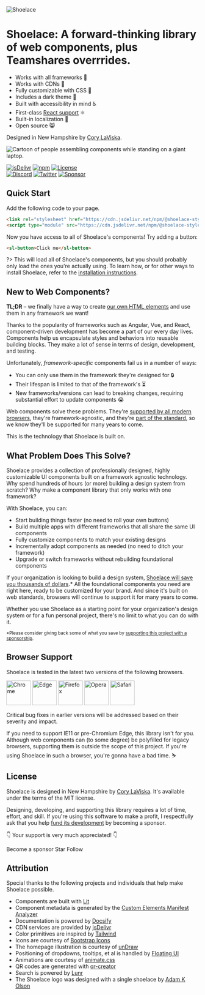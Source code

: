 <div class="splash">
<div class="splash-start">
<img class="splash-logo" src="/shoelace/assets/images/wordmark.svg" alt="Shoelace">

# <sl-visually-hidden>Shoelace:</sl-visually-hidden> A forward-thinking library of web components, plus Teamshares overrrides.

- Works with all frameworks 🧩
- Works with CDNs 🚛
- Fully customizable with CSS 🎨
- Includes a dark theme 🌛
- Built with accessibility in mind ♿️
- First-class [React support](/frameworks/react) ⚛️
- Built-in localization 💬
- Open source 😸

Designed in New Hampshire by [Cory LaViska](https://twitter.com/claviska).

</div>
<div class="splash-end">
<img class="splash-image" src="/shoelace/assets/images/undraw-content-team.svg" alt="Cartoon of people assembling components while standing on a giant laptop.">
</div>
</div>

[![jsDelivr](https://data.jsdelivr.com/v1/package/npm/@shoelace-style/shoelace/badge)](https://www.jsdelivr.com/package/npm/@shoelace-style/shoelace)
[![npm](https://img.shields.io/npm/dw/@shoelace-style/shoelace?label=npm&style=flat-square)](https://www.npmjs.com/package/@shoelace-style/shoelace)
[![License](https://img.shields.io/badge/license-MIT-232323.svg?style=flat-square)](https://github.com/shoelace-style/shoelace/blob/next/LICENSE.md)<br>
[![Discord](https://img.shields.io/badge/Discord-Join%20the%20chat-5965f2.svg?style=flat-square&logo=discord&logoColor=white)](https://discord.gg/mg8f26C)
[![Twitter](https://img.shields.io/badge/Twitter-Follow-00acee.svg?style=flat-square&logo=twitter&logoColor=white)](https://twitter.com/shoelace_style)
[![Sponsor](https://img.shields.io/badge/GitHub-Code-232323.svg?style=flat-square&logo=github&logoColor=white)](https://github.com/shoelace-style/shoelace)

## Quick Start

Add the following code to your page.

```html
<link rel="stylesheet" href="https://cdn.jsdelivr.net/npm/@shoelace-style/shoelace@%VERSION%/dist/themes/light.css" />
<script type="module" src="https://cdn.jsdelivr.net/npm/@shoelace-style/shoelace@%VERSION%/dist/shoelace.js"></script>
```

Now you have access to all of Shoelace's components! Try adding a button:

```html preview expanded
<sl-button>Click me</sl-button>
```

?> This will load all of Shoelace's components, but you should probably only load the ones you're actually using. To learn how, or for other ways to install Shoelace, refer to the [installation instructions](getting-started/installation).

## New to Web Components?

**TL;DR** – we finally have a way to create [our own HTML elements](https://html.spec.whatwg.org/multipage/custom-elements.html) and use them in any framework we want!

Thanks to the popularity of frameworks such as Angular, Vue, and React, component-driven development has become a part of our every day lives. Components help us encapsulate styles and behaviors into reusable building blocks. They make a lot of sense in terms of design, development, and testing.

Unfortunately, _framework-specific_ components fail us in a number of ways:

- You can only use them in the framework they're designed for 🔒
- Their lifespan is limited to that of the framework's ⏳
- New frameworks/versions can lead to breaking changes, requiring substantial effort to update components 😭

Web components solve these problems. They're [supported by all modern browsers](https://caniuse.com/#feat=custom-elementsv1), they're framework-agnostic, and they're [part of the standard](https://developer.mozilla.org/en-US/docs/Web/Web_Components), so we know they'll be supported for many years to come.

This is the technology that Shoelace is built on.

## What Problem Does This Solve?

Shoelace provides a collection of professionally designed, highly customizable UI components built on a framework agnostic technology. Why spend hundreds of hours (or more) building a design system from scratch? Why make a component library that only works with one framework?

With Shoelace, you can:

- Start building things faster (no need to roll your own buttons)
- Build multiple apps with different frameworks that all share the same UI components
- Fully customize components to match your existing designs
- Incrementally adopt components as needed (no need to ditch your framework)
- Upgrade or switch frameworks without rebuilding foundational components

If your organization is looking to build a design system, [Shoelace will save you thousands of dollars](https://medium.com/eightshapes-llc/and-you-thought-buttons-were-easy-26eb5b5c1871).\* All the foundational components you need are right here, ready to be customized for your brand. And since it's built on web standards, browsers will continue to support it for many years to come.

Whether you use Shoelace as a starting point for your organization's design system or for a fun personal project, there's no limit to what you can do with it.

<small>\*Please consider giving back some of what you save by [supporting this project with a sponsorship](https://github.com/sponsors/claviska).</small>

## Browser Support

Shoelace is tested in the latest two versions of the following browsers.

<img src="/shoelace/assets/images/chrome.png" alt="Chrome" width="64" height="64">
<img src="/shoelace/assets/images/edge.png" alt="Edge" width="64" height="64">
<img src="/shoelace/assets/images/firefox.png" alt="Firefox" width="64" height="64">
<img src="/shoelace/assets/images/opera.png" alt="Opera" width="64" height="64">
<img src="/shoelace/assets/images/safari.png" alt="Safari" width="64" height="64">

Critical bug fixes in earlier versions will be addressed based on their severity and impact.

If you need to support IE11 or pre-Chromium Edge, this library isn't for you. Although web components can (to some degree) be polyfilled for legacy browsers, supporting them is outside the scope of this project. If you're using Shoelace in such a browser, you're gonna have a bad time. ⛷

## License

Shoelace is designed in New Hampshire by [Cory LaViska](https://twitter.com/claviska). It's available under the terms of the MIT license.

Designing, developing, and supporting this library requires a lot of time, effort, and skill. If you're using this software to make a profit, I respectfully ask that you help [fund its development](https://github.com/sponsors/claviska) by becoming a sponsor.

👇 Your support is very much appreciated! 👇

<sl-button class="repo-button repo-button--sponsor" href="https://github.com/sponsors/claviska" target="_blank">
  <sl-icon slot="prefix" name="heart"></sl-icon> Become a sponsor
</sl-button>

<sl-button class="repo-button repo-button--github" href="https://github.com/shoelace-style/shoelace/stargazers" target="_blank">
  <sl-icon slot="prefix" name="github"></sl-icon> Star
</sl-button>

<sl-button class="repo-button repo-button--twitter" href="https://twitter.com/shoelace_style" target="_blank">
  <sl-icon slot="prefix" name="twitter"></sl-icon> Follow
</sl-button>

## Attribution

Special thanks to the following projects and individuals that help make Shoelace possible.

- Components are built with [Lit](https://lit.dev/)
- Component metadata is generated by the [Custom Elements Manifest Analyzer](https://github.com/open-wc/custom-elements-manifest)
- Documentation is powered by [Docsify](https://docsify.js.org/)
- CDN services are provided by [jsDelivr](https://www.jsdelivr.com/)
- Color primitives are inspired by [Tailwind](https://tailwindcss.com/)
- Icons are courtesy of [Bootstrap Icons](https://icons.getbootstrap.com/)
- The homepage illustration is courtesy of [unDraw](https://undraw.co/)
- Positioning of dropdowns, tooltips, et al is handled by [Floating UI](https://floating-ui.com/)
- Animations are courtesy of [animate.css](https://animate.style/)
- QR codes are generated with [qr-creator](https://github.com/nimiq/qr-creator)
- Search is powered by [Lunr](https://lunrjs.com/)
- The Shoelace logo was designed with a single shoelace by [Adam K Olson](https://twitter.com/adamkolson)
